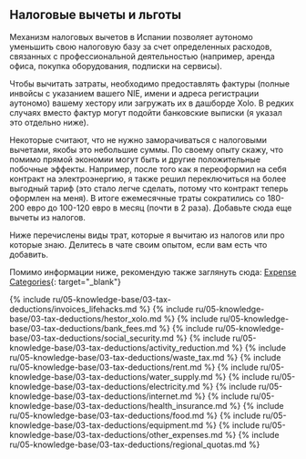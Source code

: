 ## Налоговые вычеты и льготы

Механизм налоговых вычетов в Испании позволяет аутономо уменьшить свою налоговую базу за счет определенных расходов,
связанных с профессиональной деятельностью (например, аренда офиса, покупка оборудования, подписки на сервисы).

Чтобы вычитать затраты, необходимо предоставлять фактуры (полные инвойсы с указанием вашего NIE, имени и адреса
регистрации аутономо) вашему хестору или загружать их в дашборде Xolo. В редких случаях вместо фактур могут подойти
банковские выписки (я указал это отдельно ниже).

Некоторые считают, что не нужно заморачиваться с налоговыми вычетами, якобы это небольшие суммы. По своему опыту скажу,
что помимо прямой экономии могут быть и другие положительные побочные эффекты. Например, после того как я
переоформил на себя контракт на электроэнергию, я также решил переключиться на более выгодный тариф (это стало легче
сделать, потому что контракт теперь оформлен на меня). В итоге ежемесячные траты сократились со 180-200 евро до 100-120
евро в месяц (почти в 2 раза). Добавьте сюда еще вычеты из налогов.

Ниже перечислены виды трат, которые я вычитаю из налогов или про которые знаю. Делитесь в чате своим опытом, если 
вам есть что добавить.

Помимо информации ниже, рекомендую также заглянуть
сюда: [Expense Categories](https://www.xolo.io/es-en/faq/xolo-spain/category/all-you-can-deduct-as-a-freelancer-in-spain/subcategory/expense-categories){:
target="_blank"}

{% include ru/05-knowledge-base/03-tax-deductions/invoices_lifehacks.md %}
{% include ru/05-knowledge-base/03-tax-deductions/hestor_xolo.md %}
{% include ru/05-knowledge-base/03-tax-deductions/bank_fees.md %}
{% include ru/05-knowledge-base/03-tax-deductions/social_security.md %}
{% include ru/05-knowledge-base/03-tax-deductions/activity_reduction.md %}
{% include ru/05-knowledge-base/03-tax-deductions/waste_tax.md %}
{% include ru/05-knowledge-base/03-tax-deductions/rent.md %}
{% include ru/05-knowledge-base/03-tax-deductions/water_supply.md %}
{% include ru/05-knowledge-base/03-tax-deductions/electricity.md %}
{% include ru/05-knowledge-base/03-tax-deductions/internet.md %}
{% include ru/05-knowledge-base/03-tax-deductions/health_insurance.md %}
{% include ru/05-knowledge-base/03-tax-deductions/food.md %}
{% include ru/05-knowledge-base/03-tax-deductions/equipment.md %}
{% include ru/05-knowledge-base/03-tax-deductions/other_expenses.md %}
{% include ru/05-knowledge-base/03-tax-deductions/regional_quotas.md %}
